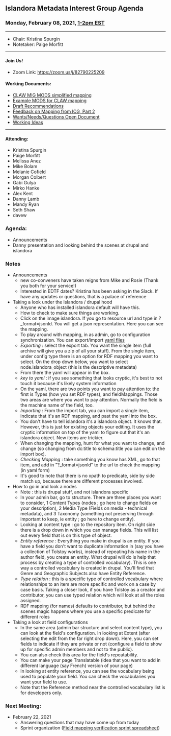 ## Islandora Metadata Interest Group Agenda
### Monday, February 08, 2021, [1-2pm EST](http://www.thetimezoneconverter.com/?t=1%20pm&tz=Toronto&)

---
* Chair: Kristina Spurgin
* Notetaker: Paige Morfitt
---

#### Join Us!
* Zoom Link: https://zoom.us/j/82790225209

#### Working Documents:
* [CLAW MIG MODS simplified mapping](https://docs.google.com/spreadsheets/d/18u2qFJ014IIxlVpM3JXfDEFccwBZcoFsjbBGpvL0jJI/edit#gid=0)
* [Example MODS for CLAW mapping](https://docs.google.com/spreadsheets/d/1C2Xie7HUDSgRT5v4ldoJvlNdoXz2GHAPvL3PE3TOKW8/edit#gid=1829081124)
* [Draft Recommendations](https://docs.google.com/document/d/15qSO9YcALtYSqd6CUuGx0t8FwUJ5pPwVPz0PA5rU898/edit#heading=h.f9r6knw0rjvu)
* [Feedback on Mapping from ICG, Part 2](https://docs.google.com/document/d/11OpqMMCXM1TFXgsr4yyTQ_cH9DabnD31p7JnuTRQl28/edit?invite=CMWvruEI&ts=5e66437f)
* [Wants/Needs/Questions Open Document](https://docs.google.com/document/d/12Kpb6826TNPzzMuyPS0sESa9TLnmljQmeioWbaPeEdA/edit)
* [Working Ideas](https://github.com/islandora-interest-groups/Islandora-Metadata-Interest-Group/blob/main/working_docs/ideas_and_topics.md)

---

#### Attending:
* Kristina Spurgin
* Paige Morfitt
* Melissa Anez 
* Mike Bolam
* Melanie Cofield
* Morgan Colbert
* Gabi Gulya
* Mirko Hanke
* Alex Kent
* Danny Lamb
* Mandy Ryan
* Seth Shaw
* davew




### Agenda:
* Announcements
* Danny presentation and looking behind the scenes at drupal and islandora



### Notes
* Announcements
	* new co-conveners  have taken reigns from Mike and Rosie (Thank you both for your service!)
	* Interested in EDTF dates? Kristina has been asking in the Slack. If have any updates or questions, that is a palace of reference
* Taking a look under the Islandora / drupal hood
	* Anyone who has installed islandora default will have this. 
	* How to check to make sure things are working. 
	* Click on the image islandora. If you go to resource url and type in ?_format=jsonld. You will get a json representation. Here you can see the mapping. 
	* To play around with mapping, in as admin, go to configuration synchronization. You can export/import [yaml files](http://yaml.org)
	* *Exporting* : select the export tab. You want the single item (full archive will give you a zip of all your stuff). From the single item, under config type there is an option for RDF mapping you want to select. On the drop down below, you want to select node.islandora_object (this is the descriptive metadata)
	* From there the yaml will appear in the box. 
	* *key to yaml* : if you see something that looks cryptic, it's best to not touch it because it's likely  system information 
	* On the yaml, there are two points you want to pay attention to: the first is Types (how you set RDF types), and fieldMappings. Those two areas are where you want to pay attention. Normally the field is the machine name of the field, too. 
	* *Importing* : From the import tab, you can import a single item, indicate that it's an RDF mapping, and past the yaml into the box. 
	* You don't have to tell islandora it's a  islandora object. It knows that. However, this is just for existing objects your editing. It uses the cryptic information on top of the yaml to figure out that it's an islandora object. New items are trickier.
	* When changing the mapping, hunt for what you want to change, and change (so changing from dc:title to schema:title you can edit on the import box). 
	* *Checking Mapping* : take something you know has XML, go to that item, and add in "?_format=jsonld" to the url to check the mapping (in yaml form) 
	* It's good to note that there is no xpath to predicate, side by side match up, because there are different processes involved. 
* How to go in and look a nodes
	* Note : this is drupal stuff, and not islandora specific
	* In your admin bar, go to structure. There are three places you want to consider, 1 Content Types (nodes ; go here to change fields on your description), 2 Media Type (Fields on media - technical metadata), and 3 Taxonomy (something not preserving through important to keep, ie entity ; go here to change entity). 
	* Looking at content type : go to the repository item. On right side there is a drop down in which you can manage fields. This will list out every field that is on this type of object. 
	* *Entity reference* : Everything you make in drupal is an entity. If you have a field you don't want to duplicate information in (say you have a collection of Tolstoy works), instead of repeating his name in the author field, you create an entity. What drupal will do is help that process by creating a type of controlled vocabulary). This is one way a controlled vocabulary is created in drupal. You'll find that Genre and Geographic Subjects also have Entity Reference. 
	* *Type relation* : this is a specific type of controlled vocabulary where relationships to an item are more specific and work on a case by case basis. Taking a closer look, if you have Tolstoy as a creator and contributor, you can use typed relation which will look at all the roles assigned. 
	* RDF mapping (for names) defaults to contributor, but behind the scenes magic happens where you use a specific predicate for different roles 
* Taking a look at field configurations 
	* In the same area (admin bar structure and select content type), you can look at the field's configuration. In looking at Extent (after selecting the edit from the far right drop down). Here, you can set fields to indicate if they are private or not (configure a field to show up for specific admin members and not to the public). 
	* You can also check this area for the field's repeatability.
	* You can make your page Translatable (idea that you want to add in different language (say French) version of your page)
	* In looking at entity reference, you can see the vocabulary being used to populate your field. You can check the vocabularies you want your field to use. 
	* Note that the Reference method near the controlled vocabulary list is for developers only. 
	
	

    
### Next Meeting:
* February 22, 2021
	* Answering questions that may have come up from today 
    * Sprint organization ([Field mapping verification sprint spreadsheet](https://docs.google.com/spreadsheets/d/1-L_eAaNBvnVWb05HFrnNHKM6Bn2ULDKxurB9ZXRYCpU/edit#gid=0)) 
  
	
